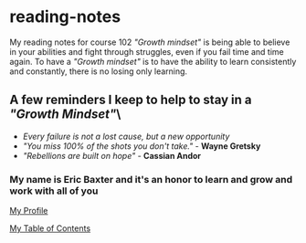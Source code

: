 # reading-notes

My reading notes for course 102
*"Growth mindset"*  is being able to believe in your abilities and fight through struggles, even if you fail time and time again. To have a *"Growth mindset"* is to have the ability to learn consistently and constantly, there is no losing only learning.

## A few reminders I keep to help to stay in a *"Growth Mindset"*\

- *Every failure is not a lost cause, but a new opportunity*
- *"You miss 100% of the shots you don't take."* - **Wayne Gretsky**
- *"Rebellions are built on hope"* - **Cassian Andor**

### My name is Eric Baxter and it's an honor to learn and grow and work with all of you

 [My Profile](https://github.com/EricB23)

[My Table of Contents](https://EricB23.github.io/reading-notes/Table-of-Contents)